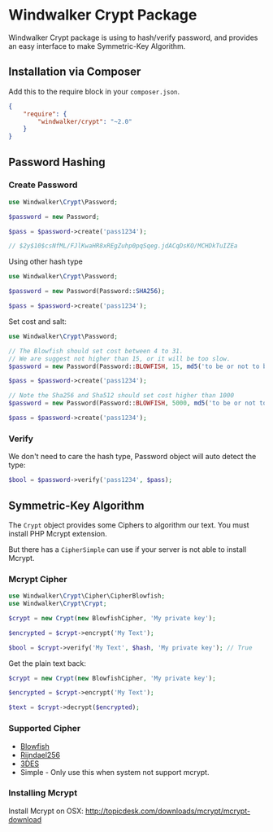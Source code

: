 # Windwalker Crypt Package

Windwalker Crypt package is using to hash/verify password, and provides an easy interface to make Symmetric-Key Algorithm.

## Installation via Composer

Add this to the require block in your `composer.json`.

``` json
{
    "require": {
        "windwalker/crypt": "~2.0"
    }
}
```

## Password Hashing

### Create Password

``` php
use Windwalker\Crypt\Password;

$password = new Password;

$pass = $password->create('pass1234');

// $2y$10$csNfML/FJlKwaHR8xREgZuhp0pqSqeg.jdACqDsKO/MCHDkTuIZEa
```

Using other hash type

``` php
use Windwalker\Crypt\Password;

$password = new Password(Password::SHA256);

$pass = $password->create('pass1234');
```

Set cost and salt:

``` php
use Windwalker\Crypt\Password;

// The Blowfish should set cost between 4 to 31.
// We are suggest not higher than 15, or it will be too slow.
$password = new Password(Password::BLOWFISH, 15, md5('to be or not to be.'));

$pass = $password->create('pass1234');

// Note the Sha256 and Sha512 should set cost higher than 1000
$password = new Password(Password::BLOWFISH, 5000, md5('to be or not to be.'));

$pass = $password->create('pass1234');
```

### Verify

We don't need to care the hash type, Password object will auto detect the type:

``` php
$bool = $password->verify('pass1234', $pass);
```

## Symmetric-Key Algorithm

The `Crypt` object provides some Ciphers to algorithm our text. You must install PHP Mcrypt extension.

But there has a `CipherSimple` can use if your server is not able to install Mcrypt.

### Mcrypt Cipher

``` php
use Windwalker\Crypt\Cipher\CipherBlowfish;
use Windwalker\Crypt\Crypt;

$crypt = new Crypt(new BlowfishCipher, 'My private key');

$encrypted = $crypt->encrypt('My Text');

$bool = $crypt->verify('My Text', $hash, 'My private key'); // True
```

Get the plain text back:

``` php
$crypt = new Crypt(new BlowfishCipher, 'My private key');

$encrypted = $crypt->encrypt('My Text');

$text = $crypt->decrypt($encrypted);
```

### Supported Cipher

- [Blowfish](http://en.wikipedia.org/wiki/Blowfish_(cipher))
- [Rijndael256](http://en.wikipedia.org/wiki/Advanced_Encryption_Standard)
- [3DES](http://en.wikipedia.org/wiki/Triple_DES)
- Simple - Only use this when system not support mcrypt. 

### Installing Mcrypt

Install Mcrypt on OSX: http://topicdesk.com/downloads/mcrypt/mcrypt-download
